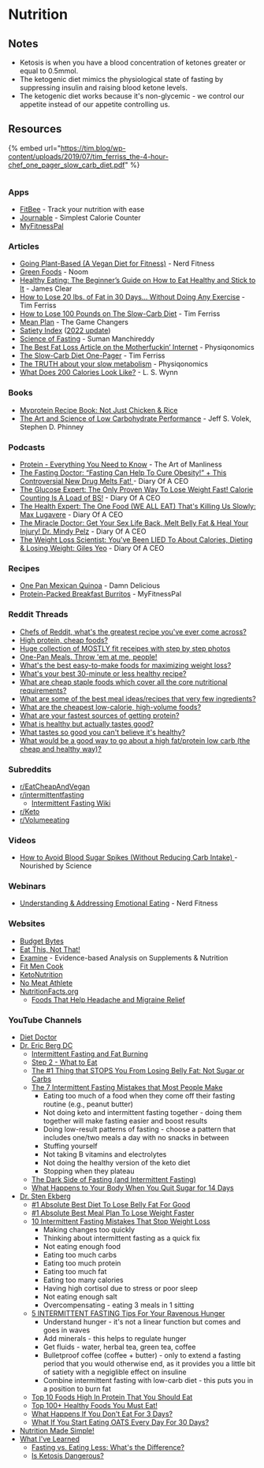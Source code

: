 # Nutrition

## Notes

* Ketosis is when you have a blood concentration of ketones greater or equal to 0.5mmol.
* The ketogenic diet mimics the physiological state of fasting by suppressing insulin and raising blood ketone levels.
* The ketogenic diet works because it's non-glycemic - we control our appetite instead of our appetite controlling us.

## Resources

{% embed url="https://tim.blog/wp-content/uploads/2019/07/tim_ferriss_the-4-hour-chef_one_pager_slow_carb_diet.pdf" %}

<figure><img src="https://i.pinimg.com/564x/c1/71/3b/c1713b0259018afb98bf63b03e1ce5d2.jpg" alt=""><figcaption></figcaption></figure>

### Apps

* [FitBee](https://fitbee.app/) - Track your nutrition with ease
* [Journable](https://www.journable.com/) - Simplest Calorie Counter
* [MyFitnessPal](https://www.myfitnesspal.com/)

### Articles

* [Going Plant-Based (A Vegan Diet for Fitness)](https://www.nerdfitness.com/blog/how-to-eat-a-plant-based-diet-a-scientific-look-at-going-vegan-safely/) - Nerd Fitness
* [Green Foods](https://content.noom.com/custom-content/green/) - Noom
* [Healthy Eating: The Beginner’s Guide on How to Eat Healthy and Stick to It](https://jamesclear.com/eat-healthy) - James Clear
* [How to Lose 20 lbs. of Fat in 30 Days… Without Doing Any Exercise](https://tim.blog/2007/04/06/how-to-lose-20-lbs-of-fat-in-30-days-without-doing-any-exercise/) - Tim Ferriss
* [How to Lose 100 Pounds on The Slow-Carb Diet](https://tim.blog/2012/07/12/how-to-lose-100-pounds/) - Tim Ferriss
* [Mean Plan](https://gamechangersmovie.com/food/meal-plan/) - The Game Changers
* [Satiety Index](https://www.diabetesnet.com/food-diabetes/satiety-index/) ([2022 update](https://optimisingnutrition.com/satiety-index/))
* [Science of Fasting](https://spyderdoc.substack.com/p/doctors-heart-series-part-6-science?s=r) - Suman Manchireddy
* [The Best Fat Loss Article on the Motherfuckin’ Internet](https://physiqonomics.com/fat-loss/) - Physiqonomics
* [The Slow-Carb Diet One-Pager](https://tim.blog/wp-content/uploads/2019/07/tim\_ferriss\_the-4-hour-chef\_one\_pager\_slow\_carb\_diet.pdf) - Tim Ferriss
* [The TRUTH about your slow metabolism](https://physiqonomics.com/slow-metabolism/) - Physiqonomics
* [What Does 200 Calories Look Like?](https://www.wisegeek.com/what-does-200-calories-look-like.htm) - L. S. Wynn

### Books

* [Myprotein Recipe Book: Not Just Chicken & Rice](https://catalogue.thehutgroup.com/myprotein/myprotein-recipe-book-not-just-chicken-and-rice/)
* [The Art and Science of Low Carbohydrate Performance](https://smile.amazon.co.uk/dp/0983490716) - Jeff S. Volek, Stephen D. Phinney

### Podcasts

* [Protein - Everything You Need to Know](https://www.artofmanliness.com/health-fitness/health/podcast-937-protein-everything-you-need-to-know/) - The Art of Manliness
* [The Fasting Doctor: “Fasting Can Help To Cure Obesity!” + This Controversial New Drug Melts Fat! ](https://www.youtube.com/watch?v=8RuWp3s6Uxk)- Diary Of A CEO
* [The Glucose Expert: The Only Proven Way To Lose Weight Fast! Calorie Counting Is A Load of BS!](https://www.youtube.com/watch?v=4DWKf5RqU-s) - Diary Of A CEO
* [The Health Expert: The One Food (WE ALL EAT) That's Killing Us Slowly: Max Lugavere](https://www.youtube.com/watch?v=It5DFXULOq0) - Diary Of A CEO
* [The Miracle Doctor: Get Your Sex Life Back, Melt Belly Fat & Heal Your Injury! Dr. Mindy Pelz](https://www.youtube.com/watch?v=e2mQOGzHtQc) - Diary Of A CEO
* [The Weight Loss Scientist: You've Been LIED To About Calories, Dieting & Losing Weight: Giles Yeo](https://www.youtube.com/watch?v=Gy\_vcL1cpP8) - Diary Of A CEO

### Recipes

* [One Pan Mexican Quinoa](https://damndelicious.net/2014/04/09/one-pan-mexican-quinoa/) - Damn Delicious
* [Protein-Packed Breakfast Burritos](https://blog.myfitnesspal.com/protein-packed-breakfast-burritos/) - MyFitnessPal

### Reddit Threads

* [Chefs of Reddit, what's the greatest recipe you've ever come across?](https://www.reddit.com/r/AskReddit/comments/9zxypy/chefs\_of\_reddit\_whats\_the\_greatest\_recipe\_youve/)
* [High protein, cheap foods?](https://www.reddit.com/r/EatCheapAndHealthy/comments/5ozvaf/high\_protein\_cheap\_foods\_apart\_from\_beans/)
* [Huge collection of MOSTLY fit receipes with step by step photos](https://www.reddit.com/r/fitmeals/comments/39k7j6/huge\_collection\_of\_mostly\_fit\_receipes\_with\_step/)
* [One-Pan Meals. Throw 'em at me, people!](https://www.reddit.com/r/EatCheapAndHealthy/comments/5vxlvn/onepan\_meals\_throw\_em\_at\_me\_people/)
* [What's the best easy-to-make foods for maximizing weight loss?](https://www.reddit.com/r/EatCheapAndHealthy/comments/5uqe2t/q\_whats\_the\_best\_easytomake\_foods\_for\_maximizing/)
* [What's your best 30-minute or less healthy recipe?](https://www.reddit.com/r/fitmeals/comments/5lau2i/whats\_your\_best\_30minute\_or\_less\_healthy\_recipe/)
* [What are cheap staple foods which cover all the core nutritional requirements?](https://www.reddit.com/r/EatCheapAndHealthy/comments/5kja9m/what\_are\_cheap\_staple\_foods\_which\_cover\_all\_the/)
* [What are some of the best meal ideas/recipes that very few ingredients?](https://www.reddit.com/r/EatCheapAndHealthy/comments/5fil8c/what\_are\_some\_of\_the\_best\_meal\_ideasrecipes\_that/)
* [What are the cheapest low-calorie, high-volume foods?](https://www.reddit.com/r/EatCheapAndHealthy/comments/5gcxr5/what\_are\_the\_cheapest\_lowcalorie\_highvolume\_foods/)
* [What are your fastest sources of getting protein?](https://www.reddit.com/r/EatCheapAndHealthy/comments/5u79i9/what\_are\_your\_fastest\_sources\_of\_getting\_protein/)
* [What is healthy but actually tastes good?](https://www.reddit.com/r/AskReddit/comments/55tij9/what\_is\_healthy\_but\_actually\_tastes\_good/)
* [What tastes so good you can't believe it's healthy?](https://www.reddit.com/r/AskReddit/comments/16z8bjo/what\_tastes\_so\_good\_you\_cant\_believe\_its\_healthy/)
* [What would be a good way to go about a high fat/protein low carb (the cheap and healthy way)?](https://www.reddit.com/r/EatCheapAndHealthy/comments/8mbpl8/what\_would\_be\_a\_good\_way\_to\_go\_about\_a\_high/)

### Subreddits

* [r/EatCheapAndVegan](https://www.reddit.com/r/EatCheapAndVegan/)
* [r/intermittentfasting](https://www.reddit.com/r/intermittentfasting/)
  * [Intermittent Fasting Wiki](https://www.reddit.com/r/intermittentfasting/wiki/index)
* [r/Keto](https://www.reddit.com/r/keto/)
* [r/Volumeeating](https://www.reddit.com/r/Volumeeating/)

### Videos

* [How to Avoid Blood Sugar Spikes (Without Reducing Carb Intake) ](https://www.youtube.com/watch?v=yg0Y3eNSANg)- Nourished by Science

### Webinars

* [Understanding & Addressing Emotional Eating](https://www.crowdcast.io/c/bmgccwlpz37p) - Nerd Fitness

### Websites

* [Budget Bytes](https://www.budgetbytes.com/)
* [Eat This, Not That!](https://www.eatthis.com/)
* [Examine](https://examine.com/) - Evidence-based Analysis on Supplements & Nutrition
* [Fit Men Cook](https://fitmencook.com/)
* [KetoNutrition](https://ketonutrition.org/)
* [No Meat Athlete](https://www.nomeatathlete.com/)
* [NutritionFacts.org](https://nutritionfacts.org/)
  * [Foods That Help Headache and Migraine Relief](https://nutritionfacts.org/video/foods-that-help-headache-and-migraine-relief/)

### YouTube Channels

* [Diet Doctor](https://www.youtube.com/c/DietDoctorVideo/videos)
* [Dr. Eric Berg DC](https://www.youtube.com/c/DrEricBergDC)
  * [Intermittent Fasting and Fat Burning](https://www.youtube.com/watch?v=vMZfyEy\_jpI)
  * [Step 2 - What to Eat](https://www.youtube.com/watch?v=mBqpaAKtnXE)
  * [The #1 Thing that STOPS You From Losing Belly Fat: Not Sugar or Carbs](https://www.youtube.com/watch?v=xxzjDAPBIOc)
  * [The 7 Intermittent Fasting Mistakes that Most People Make](https://www.youtube.com/watch?v=CJ8XnQW4SIk)
    * Eating too much of a food when they come off their fasting routine (e.g., peanut butter)
    * Not doing keto and intermittent fasting together - doing them together will make fasting easier and boost results
    * Doing low-result patterns of fasting - choose a pattern that includes one/two meals a day with no snacks in between
    * Stuffing yourself
    * Not taking B vitamins and electrolytes
    * Not doing the healthy version of the keto diet
    * Stopping when they plateau
  * [The Dark Side of Fasting (and Intermittent Fasting)](https://www.youtube.com/watch?v=DtAyymK81o0)
  * [What Happens to Your Body When You Quit Sugar for 14 Days](https://www.youtube.com/watch?v=cPyFIvCvh8U)
* [Dr. Sten Ekberg](https://www.youtube.com/c/drekberg/videos)
  * [#1 Absolute Best Diet To Lose Belly Fat For Good](https://www.youtube.com/watch?v=aACFi0ZIO8w)
  * [#1 Absolute Best Meal Plan To Lose Weight Faster](https://www.youtube.com/watch?v=LHO\_6kkQodY)
  * [10 Intermittent Fasting Mistakes That Stop Weight Loss](https://www.youtube.com/watch?v=FbFj3uE8Va8)
    * Making changes too quickly
    * Thinking about intermittent fasting as a quick fix
    * Not eating enough food
    * Eating too much carbs
    * Eating too much protein
    * Eating too much fat
    * Eating too many calories
    * Having high cortisol due to stress or poor sleep
    * Not eating enough salt
    * Overcompensating - eating 3 meals in 1 sitting
  * [5 INTERMITTENT FASTING Tips For Your Ravenous Hunger](https://www.youtube.com/watch?v=VgZ9jSw8lrE)
    * Understand hunger - it's not a linear function but comes and goes in waves
    * Add minerals - this helps to regulate hunger
    * Get fluids - water, herbal tea, green tea, coffee
    * Bulletproof coffee (coffee + butter) - only to extend a fasting period that you would otherwise end, as it provides you a little bit of satiety with a negiglible effect on insuline
    * Combine intermittent fasting with low-carb diet - this puts you in a position to burn fat
  * [Top 10 Foods High In Protein That You Should Eat](https://www.youtube.com/watch?v=YHNHpPGlvSY)
  * [Top 100+ Healthy Foods You Must Eat!](https://www.youtube.com/watch?v=N0DtAx-tugc)
  * [What Happens If You Don't Eat For 3 Days?](https://www.youtube.com/watch?v=WOxgJE6QR2o)
  * [What If You Start Eating OATS Every Day For 30 Days?](https://www.youtube.com/watch?v=9t38GRin1cg)
* [Nutrition Made Simple!](https://www.youtube.com/@NutritionMadeSimple)
* [What I've Learned](https://www.youtube.com/c/WhatIveLearned/videos)
  * [Fasting vs. Eating Less: What's the Difference?](https://www.youtube.com/watch?v=APZCfmgzoS0)
  * [Is Ketosis Dangerous?](https://www.youtube.com/watch?v=Dan8qtgQRi8)&#x20;
